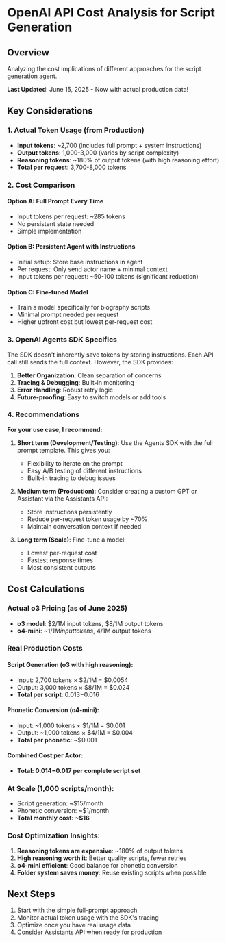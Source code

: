 # OpenAI API Cost Analysis for Script Generation

## Overview
Analyzing the cost implications of different approaches for the script generation agent.

**Last Updated**: June 15, 2025 - Now with actual production data!

## Key Considerations

### 1. Actual Token Usage (from Production)
- **Input tokens**: ~2,700 (includes full prompt + system instructions)
- **Output tokens**: 1,000-3,000 (varies by script complexity)
- **Reasoning tokens**: ~180% of output tokens (with high reasoning effort)
- **Total per request**: 3,700-8,000 tokens

### 2. Cost Comparison

#### Option A: Full Prompt Every Time
- Input tokens per request: ~285 tokens
- No persistent state needed
- Simple implementation

#### Option B: Persistent Agent with Instructions
- Initial setup: Store base instructions in agent
- Per request: Only send actor name + minimal context
- Input tokens per request: ~50-100 tokens (significant reduction)

#### Option C: Fine-tuned Model
- Train a model specifically for biography scripts
- Minimal prompt needed per request
- Higher upfront cost but lowest per-request cost

### 3. OpenAI Agents SDK Specifics

The SDK doesn't inherently save tokens by storing instructions. Each API call still sends the full context. However, the SDK provides:

1. **Better Organization**: Clean separation of concerns
2. **Tracing & Debugging**: Built-in monitoring
3. **Error Handling**: Robust retry logic
4. **Future-proofing**: Easy to switch models or add tools

### 4. Recommendations

**For your use case, I recommend:**

1. **Short term (Development/Testing)**: Use the Agents SDK with the full prompt template. This gives you:
   - Flexibility to iterate on the prompt
   - Easy A/B testing of different instructions
   - Built-in tracing to debug issues

2. **Medium term (Production)**: Consider creating a custom GPT or Assistant via the Assistants API:
   - Store instructions persistently
   - Reduce per-request token usage by ~70%
   - Maintain conversation context if needed

3. **Long term (Scale)**: Fine-tune a model:
   - Lowest per-request cost
   - Fastest response times
   - Most consistent outputs

## Cost Calculations

### Actual o3 Pricing (as of June 2025)
- **o3 model**: $2/1M input tokens, $8/1M output tokens
- **o4-mini**: ~$1/1M input tokens, ~$4/1M output tokens

### Real Production Costs

#### Script Generation (o3 with high reasoning):
- Input: 2,700 tokens × $2/1M = $0.0054
- Output: 3,000 tokens × $8/1M = $0.024
- **Total per script**: $0.013-$0.016

#### Phonetic Conversion (o4-mini):
- Input: ~1,000 tokens × $1/1M = $0.001
- Output: ~1,000 tokens × $4/1M = $0.004
- **Total per phonetic**: ~$0.001

#### Combined Cost per Actor:
- **Total: $0.014-$0.017 per complete script set**

### At Scale (1,000 scripts/month):
- Script generation: ~$15/month
- Phonetic conversion: ~$1/month
- **Total monthly cost: ~$16**

### Cost Optimization Insights:
1. **Reasoning tokens are expensive**: ~180% of output tokens
2. **High reasoning worth it**: Better quality scripts, fewer retries
3. **o4-mini efficient**: Good balance for phonetic conversion
4. **Folder system saves money**: Reuse existing scripts when possible

## Next Steps

1. Start with the simple full-prompt approach
2. Monitor actual token usage with the SDK's tracing
3. Optimize once you have real usage data
4. Consider Assistants API when ready for production
